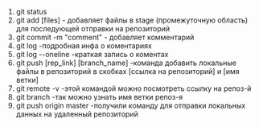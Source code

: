 1. git status
2. git add [files] - добавляет файлы в stage (промежуточную область) для последующей отправки на репозиторий
3. git commit -m "comment"  - добавляет комментарий
4. git log   -подробная инфа о коментариях
5. git log --oneline   -краткая запись о коментах
6. git push [rep_link] [branch_name]  -команда добавить локальные файлы в репозиторий в скобках [ссылка на репозиторий] и [имя ветки]
7. git remote -v   -этой командой можно посмотреть ссылку на репоз-й
8. git branch    -так можно узнать имя ветки репоз-я
9. git push origin master  -получили команду для отправки локальных данных на удаленный репозиторий